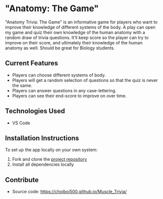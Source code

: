# "Anatomy: The Game"
"Anatomy Trivia: The Game" is an informative game for players who want to improve their knowledge of different systems of the body. A play can open my game and quiz their own knowledge of the human anatomy with a random draw of trivia questions. It’ll keep score so the player can try to improve on their score, and ultimately their knowledge of the human anatomy as well. Should be great for Biology students.

## Current Features
- Players can choose different systems of body.
- Players will get a random selection of questions so that the quiz is never the same.
- Players can answer questions in any case-lettering.
- Players can see their end-score to improve on over time.

## Technologies Used
- VS Code

## Installation Instructions
To set up the app locally on your own system:
1. Fork and clone the [project repository](https://choiboi500.github.io/Muscle_Trivia/)
2. Install all dependencies locally  
    
## Contribute
- Source code: https://choiboi500.github.io/Muscle_Trivia/